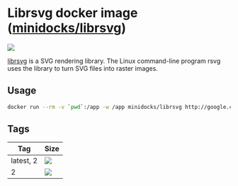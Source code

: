 Librsvg docker image ([minidocks/librsvg](https://hub.docker.com/r/minidocks/librsvg))
======================================================================================

![](https://upload.wikimedia.org/wikipedia/commons/thumb/6/6d/Librsvg.svg/159px-Librsvg.svg.png)

[librsvg](https://wiki.gnome.org/Projects/LibRsvg) is a SVG rendering library.
The Linux command-line program rsvg uses the library to turn SVG files into
raster images.

Usage
-----

```bash
docker run --rm -v `pwd`:/app -w /app minidocks/librsvg http://google.com google.pdf
```

Tags
----

| Tag       | Size                                                                                                            |
|-----------|-----------------------------------------------------------------------------------------------------------------|
| latest, 2 | ![](https://img.shields.io/docker/image-size/minidocks/librsvg/latest?style=flat-square&logo=docker&label=size) |
| 2         | ![](https://img.shields.io/docker/image-size/minidocks/librsvg/2?style=flat-square&logo=docker&label=size)      |
